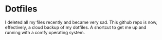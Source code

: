 # Dotfiles

I deleted all my files recently and became very sad. This github repo is
now, effectively, a cloud backup of my dotfiles. A shortcut to get me up
and running with a comfy operating system.

